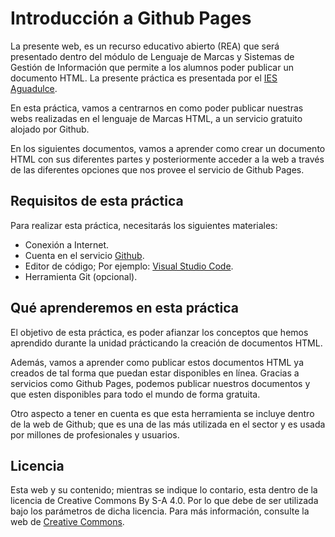 # Introducción a Github Pages

La presente web, es un recurso educativo abierto (REA) que será presentado dentro del módulo de Lenguaje de Marcas y Sistemas de Gestión de Información que permite a los alumnos poder publicar un documento HTML. La presente práctica es presentada por el [IES Aguadulce](https://www.iesaguadulce.es/).

En esta práctica, vamos a centrarnos en como poder publicar nuestras webs realizadas en el lenguaje de Marcas HTML, a un servicio gratuito alojado por Github.

En los siguientes documentos, vamos a aprender como crear un documento HTML con sus diferentes partes y posteriormente acceder a la web a través de las diferentes opciones que nos provee el servicio de Github Pages.

## Requisitos de esta práctica

Para realizar esta práctica, necesitarás los siguientes materiales:

* Conexión a Internet.
* Cuenta en el servicio [Github](https://github.com).
* Editor de código; Por ejemplo: [Visual Studio Code](https://code.microsoft.com).
* Herramienta Git (opcional).

## Qué aprenderemos en esta práctica

El objetivo de esta práctica, es poder afianzar los conceptos que hemos aprendido durante la unidad prácticando la creación de documentos HTML.

Además, vamos a aprender como publicar estos documentos HTML ya creados de tal forma que puedan estar disponibles en línea. Gracias a servicios como Github Pages, podemos publicar nuestros documentos y que esten disponibles para todo el mundo de forma gratuita.

Otro aspecto a tener en cuenta es que esta herramienta se incluye dentro de la web de Github; que es una de las más utilizada en el sector y es usada por millones de profesionales y usuarios.

## Licencia

Esta web y su contenido; mientras se indique lo contario, esta dentro de la licencia de Creative Commons By S-A 4.0. Por lo que debe de ser utilizada bajo los parámetros de dicha licencia. Para más información, consulte la web de [Creative Commons](https://creativecommons.org/licenses/by-sa/4.0/).

